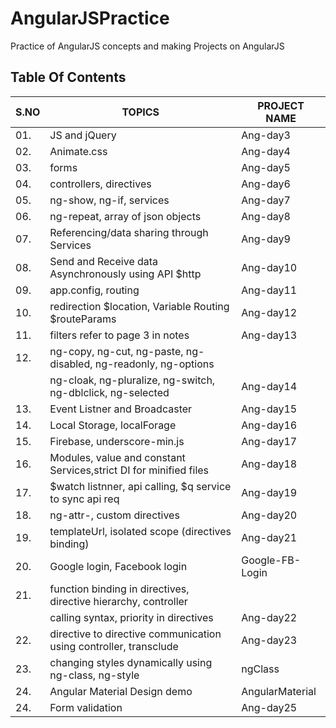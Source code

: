 # AngularJSPractice
Practice of AngularJS concepts and making Projects on AngularJS

## Table Of Contents

|S.NO|                               TOPICS                                 | PROJECT NAME       |
|----|----------------------------------------------------------------------|--------------------|
|01. |     JS and jQuery						                            |    Ang-day3        |
|02. |     Animate.css 						                                |     Ang-day4       |
|03. |     forms							                                |    Ang-day5        |
|04. |     controllers, directives					                        |    Ang-day6        |
|05. |     ng-show, ng-if, services				                            |    Ang-day7        |
|06. |     ng-repeat, array of json objects 			                    |    Ang-day8        |
|07. |     Referencing/data sharing through Services		                |    Ang-day9        |
|08. |     Send and Receive data Asynchronously using API $http             |    Ang-day10       |
|09. |     app.config, routing                                              |    Ang-day11       |
|10. |     redirection $location, Variable Routing $routeParams             |    Ang-day12       |
|11. |     filters refer to page 3 in notes                                 |    Ang-day13       |
|12. |     ng-copy, ng-cut, ng-paste, ng-disabled, ng-readonly, ng-options  |                    |
|    |     ng-cloak, ng-pluralize, ng-switch, ng-dblclick, ng-selected      |  Ang-day14         |
|13. |     Event Listner and Broadcaster                                    |  Ang-day15         |
|14. |     Local Storage, localForage                                       |  Ang-day16         |
|15. |     Firebase, underscore-min.js                                      |  Ang-day17         |
|16. |     Modules, value and constant Services,strict DI for minified files|  Ang-day18         |
|17. |     $watch listnner, api calling, $q service to sync api req         |  Ang-day19         |
|18. |     ng-attr-, custom directives                                      |  Ang-day20         |
|19. |     templateUrl, isolated scope (directives binding)                 |  Ang-day21         |
|20. |     Google login, Facebook login                                     |  Google-FB-Login   |
|21. |     function binding in directives, directive hierarchy, controller  |                    |
|    |     calling syntax, priority in directives                           |  Ang-day22         |
|22. |     directive to directive communication using controller, transclude|  Ang-day23         |
|23. |     changing styles dynamically using ng-class, ng-style             |  ngClass           |
|24. |     Angular Material Design demo                                     |  AngularMaterial   |
|24. |     Form validation                                                  |  Ang-day25         |